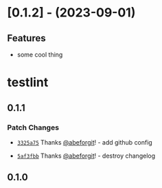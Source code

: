 
[//]: # (s-0.1.2)

# [0.1.2] - (2023-09-01)

## Features
* some cool thing


[//]: # (e-0.1.2)

# testlint

## 0.1.1

### Patch Changes

- [`3325a75`](https://github.com/abeforgit/test-changesets/commit/3325a7565b44a9412d71635ca878db4ef403a3cf) Thanks [@abeforgit](https://github.com/abeforgit)! - add github config

- [`5af3fbb`](https://github.com/abeforgit/test-changesets/commit/5af3fbb92ddc79300e36e8e570eaa8935f8f4f33) Thanks [@abeforgit](https://github.com/abeforgit)! - destroy changelog

## 0.1.0
